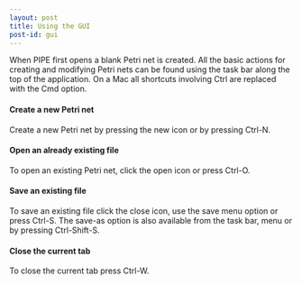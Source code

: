 ```yaml
---
layout: post
title: Using the GUI
post-id: gui
---
```


When PIPE first opens a blank Petri net is created. All the basic actions for creating and modifying Petri nets can be found using the task bar along the top of the application. On a Mac all shortcuts involving Ctrl are replaced with the Cmd option.

#### Create a new Petri net ####
Create a new Petri net by pressing the new icon or by pressing Ctrl-N.

#### Open an already existing file ####
To open an existing Petri net, click the open icon or press Ctrl-O.

#### Save an existing file ####
To save an existing file click the close icon, use the save menu option or press Ctrl-S. The save-as option is also available from the task bar, menu or by pressing Ctrl-Shift-S.

#### Close the current tab ####
To close the current tab press Ctrl-W. 

